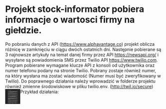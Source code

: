 # Projekt stock-informator pobiera informacje o wartosci firmy na giełdzie.

Po pobraniu danych z API (https://www.alphavantage.co) projekt oblicza różnicę w zamknięciu w ciągu dwóch ostatnich dni.
Następnie pobierane są 3 najnowsze artykuły na temat danej firmy przez API https://newsapi.org/ i wysyłane są powiadomienia SMS
przez Twilio API https://www.twilio.com. Program pobierane wymagane klucze API z konsoli od użytkownika oraz numer telefonu podany na stronie Twilio. Pobrany zostaje również numer, na który wysłana ma zostać wiadomość (Numer musi być zweryfikowany w Twilio).
Do poprawnego działania należy wprowadzić w folderze projektu również zmienne środowiskowe w pliku twilio.env. (http://twil.io/secure)
Przykład działania:
<a href="url"><img src="https://raw.githubusercontent.com/jaksio/mycv-python/main/stock-informator/effect.jpg" align="left" height="48" width="48" ></a>
